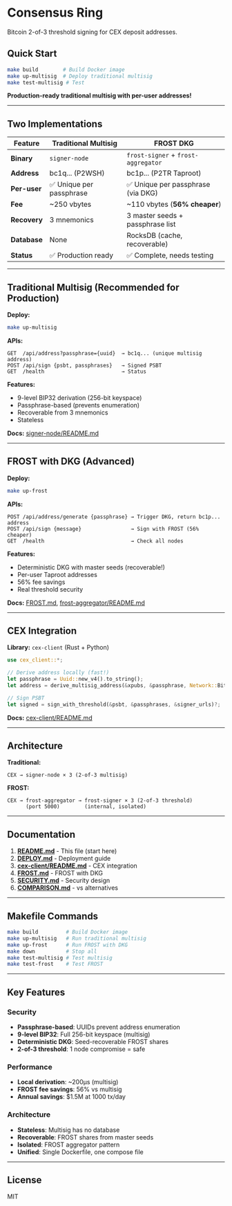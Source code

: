 # Consensus Ring

Bitcoin 2-of-3 threshold signing for CEX deposit addresses.

## Quick Start

```bash
make build        # Build Docker image
make up-multisig  # Deploy traditional multisig
make test-multisig # Test
```

**Production-ready traditional multisig with per-user addresses!**

---

## Two Implementations

| Feature      | Traditional Multisig    | FROST DKG                           |
| ------------ | ----------------------- | ----------------------------------- |
| **Binary**   | `signer-node`           | `frost-signer` + `frost-aggregator` |
| **Address**  | bc1q... (P2WSH)         | bc1p... (P2TR Taproot)              |
| **Per-user** | ✅ Unique per passphrase | ✅ Unique per passphrase (via DKG)   |
| **Fee**      | ~250 vbytes             | ~110 vbytes (**56% cheaper**)       |
| **Recovery** | 3 mnemonics             | 3 master seeds + passphrase list    |
| **Database** | None                    | RocksDB (cache, recoverable)        |
| **Status**   | ✅ Production ready      | ✅ Complete, needs testing           |

---

## Traditional Multisig (Recommended for Production)

**Deploy:**
```bash
make up-multisig
```

**APIs:**
```
GET  /api/address?passphrase={uuid}  → bc1q... (unique multisig address)
POST /api/sign {psbt, passphrases}   → Signed PSBT
GET  /health                         → Status
```

**Features:**
- 9-level BIP32 derivation (256-bit keyspace)
- Passphrase-based (prevents enumeration)
- Recoverable from 3 mnemonics
- Stateless

**Docs:** [signer-node/README.md](signer-node/README.md)

---

## FROST with DKG (Advanced)

**Deploy:**
```bash
make up-frost
```

**APIs:**
```
POST /api/address/generate {passphrase} → Trigger DKG, return bc1p... address
POST /api/sign {message}                → Sign with FROST (56% cheaper)
GET  /health                            → Check all nodes
```

**Features:**
- Deterministic DKG with master seeds (recoverable!)
- Per-user Taproot addresses
- 56% fee savings
- Real threshold security

**Docs:** [FROST.md](FROST.md), [frost-aggregator/README.md](frost-aggregator/README.md)

---

## CEX Integration

**Library:** `cex-client` (Rust + Python)

```rust
use cex_client::*;

// Derive address locally (fast!)
let passphrase = Uuid::new_v4().to_string();
let address = derive_multisig_address(&xpubs, &passphrase, Network::Bitcoin)?;

// Sign PSBT
let signed = sign_with_threshold(&psbt, &passphrases, &signer_urls)?;
```

**Docs:** [cex-client/README.md](cex-client/README.md)

---

## Architecture

**Traditional:**
```
CEX → signer-node × 3 (2-of-3 multisig)
```

**FROST:**
```
CEX → frost-aggregator → frost-signer × 3 (2-of-3 threshold)
      (port 5000)        (internal, isolated)
```

---

## Documentation

1. **[README.md](README.md)** - This file (start here)
2. **[DEPLOY.md](DEPLOY.md)** - Deployment guide
3. **[cex-client/README.md](cex-client/README.md)** - CEX integration
4. **[FROST.md](FROST.md)** - FROST with DKG
5. **[SECURITY.md](SECURITY.md)** - Security design
6. **[COMPARISON.md](COMPARISON.md)** - vs alternatives

---

## Makefile Commands

```bash
make build         # Build Docker image
make up-multisig   # Run traditional multisig
make up-frost      # Run FROST with DKG
make down          # Stop all
make test-multisig # Test multisig
make test-frost    # Test FROST
```

---

## Key Features

### Security
- **Passphrase-based**: UUIDs prevent address enumeration
- **9-level BIP32**: Full 256-bit keyspace (multisig)
- **Deterministic DKG**: Seed-recoverable FROST shares
- **2-of-3 threshold**: 1 node compromise = safe

### Performance
- **Local derivation**: ~200µs (multisig)
- **FROST fee savings**: 56% vs multisig
- **Annual savings**: $1.5M at 1000 tx/day

### Architecture
- **Stateless**: Multisig has no database
- **Recoverable**: FROST shares from master seeds
- **Isolated**: FROST aggregator pattern
- **Unified**: Single Dockerfile, one compose file

---

## License

MIT

